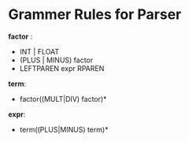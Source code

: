 # Grammer Rules for Parser

**factor** : 
- INT | FLOAT
- (PLUS | MINUS) factor
- LEFTPAREN expr RPAREN

**term**:
- factor((MULT|DIV) factor)*

**expr**:
- term((PLUS|MINUS) term)*